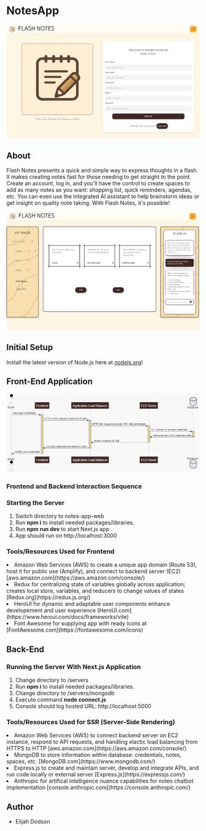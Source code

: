 # NotesApp

![Alt text](notes-app-web/public/images/readme/flashnotesfrontpage.png)

## About

Flash Notes presents a quick and simple way to express thoughts in a flash. It makes creating notes fast for those
needing to get straight to the point. Create an account, log in, and you'll have the control to create spaces to add
as many notes as you want: shopping list, quick reminders, agendas, etc. You can even use the integrated AI assistant
to help brainstorm ideas or get insight on quality note taking. With Flash Notes, it's possible!

![Alt text](notes-app-web/public/images/readme/flashnotesgallery.png)

## Initial Setup

Install the latest version of Node.js here at [nodejs.org](https://nodejs.org/en/download/package-manager)!

## Front-End Application

![Alt text](notes-app-web/public/diagrams/chart_images/notesapp_sequence_diagram.png)
### Frontend and Backend Interaction Sequence

### Starting the Server
1. Switch directory to notes-app-web
2. Run <b>npm i</b> to install needed packages/libraries.
3. Run <b>npm run dev</b> to start Next.js app
4. App should run on http://localhost:3000

### Tools/Resources Used for Frontend

<li>Amazon Web Services (AWS) to create a unique app domain (Route 53), host it for public use (Amplify), and connect to backend server (EC2) [aws.amazon.com](https://aws.amazon.com/console/)</li>
<li>Redux for centralizing state of variables globally across application; creates local store, variables, and reducers to change values of states [Redux.org](https://redux.js.org/)</li>
<li>HeroUI for dynamic and adaptable user components enhance developement and user experience [HeroUI.com](https://www.heroui.com/docs/frameworks/vite)</li>
<li>Font Awesome for supplying app with ready icons at [FontAwesome.com](https://fontawesome.com/icons)</li>

## Back-End

### Running the Server With Next.js Application
1. Change directory to /servers
2. Run <b>npm i</b> to install needed packages/libraries.
3. Change directory to /servers/mongodb
4. Execute command <b>node connect.js</b>
5. Console should log hosted URL: http://localhost:5000

### Tools/Resources Used for SSR (Server-Side Rendering)

<li>Amazon Web Services (AWS) to connect backend server on EC2 instance, respond to API requests, and handling elactic load balancing from HTTPS to HTTP [aws.amazon.com](https://aws.amazon.com/console/)</li>
<li>MongoDB to store information within database: credentials, notes, spaces, etc. [MongoDB.com](https://www.mongodb.com/)</li>
<li>Express.js to create and maintain server, develop and integrate APIs, and run code locally or external server [Express.js](https://expressjs.com/)</li>
<li>Anthropic for artifical intelligence nuance capabilities for notes chatbot implementation [console.anthropic.com](https://console.anthropic.com/)</li>

## Author

- Elijah Dodson

